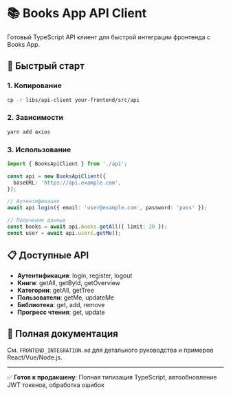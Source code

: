 # 📚 Books App API Client

Готовый TypeScript API клиент для быстрой интеграции фронтенда с Books App.

## 🚀 Быстрый старт

### 1. Копирование

```bash
cp -r libs/api-client your-frontend/src/api
```

### 2. Зависимости

```bash
yarn add axios
```

### 3. Использование

```typescript
import { BooksApiClient } from './api';

const api = new BooksApiClient({
  baseURL: 'https://api.example.com',
});

// Аутентификация
await api.login({ email: 'user@example.com', password: 'pass' });

// Получение данных
const books = await api.books.getAll({ limit: 20 });
const user = await api.users.getMe();
```

## 📋 Доступные API

- **Аутентификация**: login, register, logout
- **Книги**: getAll, getById, getOverview
- **Категории**: getAll, getTree
- **Пользователи**: getMe, updateMe
- **Библиотека**: get, add, remove
- **Прогресс чтения**: get, update

## 📖 Полная документация

См. `FRONTEND_INTEGRATION.md` для детального руководства и примеров React/Vue/Node.js.

---

✅ **Готов к продакшену**: Полная типизация TypeScript, автообновление JWT токенов, обработка ошибок
